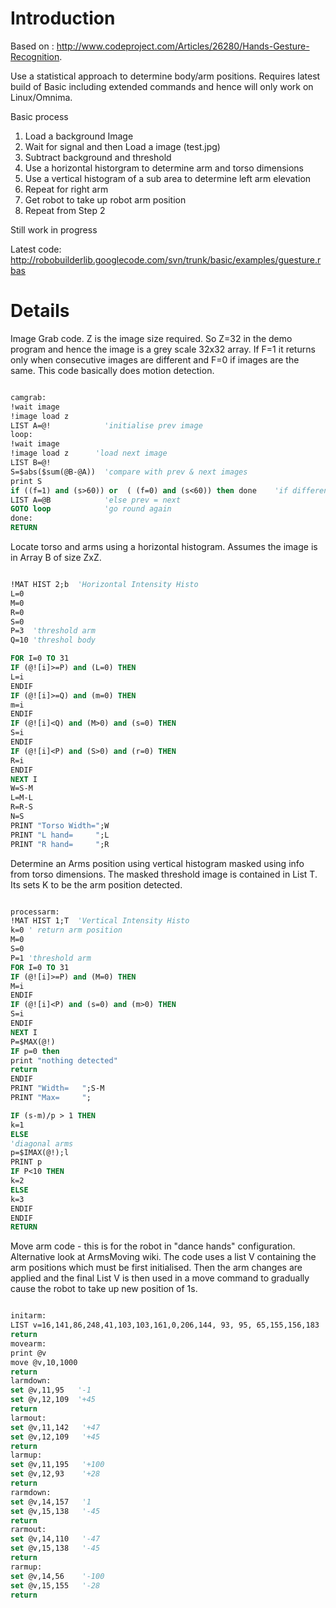# Introduction #

Based on : http://www.codeproject.com/Articles/26280/Hands-Gesture-Recognition.

Use a statistical approach to determine body/arm positions. Requires latest build of Basic including extended commands and hence will only work on Linux/Omnima.

Basic process
  1. Load a background Image
  1. Wait for signal and then Load a image (test.jpg)
  1. Subtract background and threshold
  1. Use a horizontal historgram to determine arm and torso dimensions
  1. Use a vertical histogram of a sub area to determine left arm elevation
  1. Repeat for right arm
  1. Get robot to take up robot arm position
  1. Repeat from Step 2

Still work in progress

Latest code: http://robobuilderlib.googlecode.com/svn/trunk/basic/examples/guesture.rbas

# Details #

Image Grab code. Z is the image size required. So Z=32 in the demo program and hence the image is a grey scale 32x32 array. If F=1 it returns only when consecutive images are different and F=0 if images are the same. This code basically does motion detection.

```vb

camgrab:
!wait image
!image load z
LIST A=@!            'initialise prev image
loop:
!wait image
!image load z      'load next image
LIST B=@!
S=$abs($sum(@B-@A))  'compare with prev & next images
print S
if ((f=1) and (s>60)) or  ( (f=0) and (s<60)) then done    'if difference > threshold done
LIST A=@B            'else prev = next
GOTO loop            'go round again
done:
RETURN
```

Locate torso and arms using a horizontal histogram. Assumes the image is in Array B of size ZxZ.

```vb

!MAT HIST 2;b  'Horizontal Intensity Histo
L=0
M=0
R=0
S=0
P=3  'threshold arm
Q=10 'threshol body

FOR I=0 TO 31
IF (@![i]>=P) and (L=0) THEN
L=i
ENDIF
IF (@![i]>=Q) and (m=0) THEN
m=i
ENDIF
IF (@![i]<Q) and (M>0) and (s=0) THEN
S=i
ENDIF
IF (@![i]<P) and (S>0) and (r=0) THEN
R=i
ENDIF
NEXT I
W=S-M
L=M-L
R=R-S
N=S
PRINT "Torso Width=";W
PRINT "L hand=     ";L
PRINT "R hand=     ";R
```

Determine an Arms position using vertical histogram masked using info from torso dimensions. The masked threshold image is contained in List T. Its sets K to be the arm position detected.

```vb

processarm:
!MAT HIST 1;T  'Vertical Intensity Histo
k=0 ' return arm position
M=0
S=0
P=1 'threshold arm
FOR I=0 TO 31
IF (@![i]>=P) and (M=0) THEN
M=i
ENDIF
IF (@![i]<P) and (s=0) and (m>0) THEN
S=i
ENDIF
NEXT I
P=$MAX(@!)
IF p=0 then
print "nothing detected"
return
ENDIF
PRINT "Width=   ";S-M
PRINT "Max=     ";

IF (s-m)/p > 1 THEN
k=1
ELSE
'diagonal arms
p=$IMAX(@!);l
PRINT p
IF P<10 THEN
k=2
ELSE
k=3
ENDIF
ENDIF
RETURN
```

Move arm code - this is for the robot in "dance hands" configuration. Alternative look at ArmsMoving wiki. The code uses a list V containing the arm positions which must be first initialised. Then the arm changes are applied and the final List V is then used in a move command to gradually cause the robot to take up new position of 1s.

```vb

initarm:
LIST v=16,141,86,248,41,103,103,161,0,206,144, 93, 95, 65,155,156,183
return
movearm:
print @v
move @v,10,1000
return
larmdown:
set @v,11,95   '-1
set @v,12,109  '+45
return
larmout:
set @v,11,142   '+47
set @v,12,109   '+45
return
larmup:
set @v,11,195   '+100
set @v,12,93    '+28
return
rarmdown:
set @v,14,157   '1
set @v,15,138   '-45
return
rarmout:
set @v,14,110   '-47
set @v,15,138   '-45
return
rarmup:
set @v,14,56    '-100
set @v,15,155   '-28
return
```